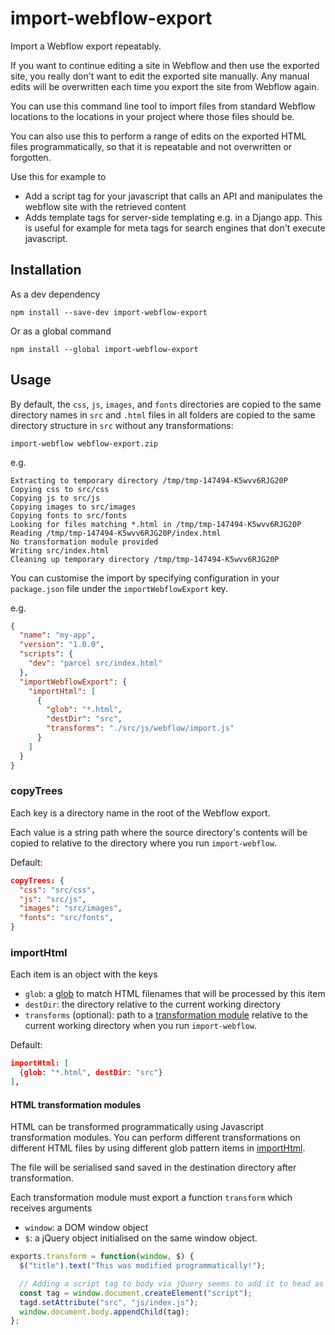 # import-webflow-export

Import a Webflow export repeatably.

If you want to continue editing a site in Webflow and then use the exported site,
you really don't want to edit the exported site manually. Any manual edits will
be overwritten each time you export the site from Webflow again.

You can use this command line tool to import files from standard Webflow
locations to the locations in your project where those files should be.

You can also use this to perform a range of edits on the exported HTML files
programmatically, so that it is repeatable and not overwritten or forgotten.

Use this for example to

- Add a script tag for your javascript that calls an API and manipulates the
  webflow site with the retrieved content
- Adds template tags for server-side templating e.g. in a Django app. This is
  useful for example for meta tags for search engines that don't execute
  javascript.


## Installation

As a dev dependency

    npm install --save-dev import-webflow-export

Or as a global command

    npm install --global import-webflow-export


## Usage

By default, the `css`, `js`, `images`, and `fonts` directories are copied to the same directory names in `src` and `.html` files in all folders are copied to the same directory structure in `src` without any transformations:

    import-webflow webflow-export.zip

e.g.

    Extracting to temporary directory /tmp/tmp-147494-K5wvv6RJG20P
    Copying css to src/css
    Copying js to src/js
    Copying images to src/images
    Copying fonts to src/fonts
    Looking for files matching *.html in /tmp/tmp-147494-K5wvv6RJG20P
    Reading /tmp/tmp-147494-K5wvv6RJG20P/index.html
    No transformation module provided
    Writing src/index.html
    Cleaning up temporary directory /tmp/tmp-147494-K5wvv6RJG20P

You can customise the import by specifying configuration in your `package.json` file under the `importWebflowExport` key.

e.g.

```json
{
  "name": "my-app",
  "version": "1.0.0",
  "scripts": {
    "dev": "parcel src/index.html"
  },
  "importWebflowExport": {
    "importHtml": [
      {
        "glob": "*.html",
        "destDir": "src",
        "transforms": "./src/js/webflow/import.js"
      }
    ]
  }
}
```

### copyTrees

Each key is a directory name in the root of the Webflow export.

Each value is a string path where the source directory's contents will be copied to relative to the directory where you run `import-webflow`.

Default:

```json
copyTrees: {
  "css": "src/css",
  "js": "src/js",
  "images": "src/images",
  "fonts": "src/fonts",
}
```


### importHtml

Each item is an object with the keys

- `glob`: a [glob](https://www.npmjs.com/package/glob) to match HTML filenames that will be processed by this item
- `destDir`: the directory relative to the current working directory
- `transforms` (optional): path to a [transformation module](#html-transformation-modules) relative to the current working directory when you run `import-webflow`.

Default:

```json
importHtml: [
  {glob: "*.html", destDir: "src"}
],
```

#### HTML transformation modules

HTML can be transformed programmatically using Javascript transformation modules.
You can perform different transformations on different HTML files by using
different glob pattern items in [importHtml](#importhtml).

The file will be serialised sand saved in the destination directory after
transformation.

Each transformation module must export a function `transform` which receives
arguments

- `window`: a DOM window object
- `$`: a jQuery object initialised on the same window object.

```js
exports.transform = function(window, $) {
  $("title").text("This was modified programmatically!");

  // Adding a script tag to body via jQuery seems to add it to head as well?!
  const tag = window.document.createElement("script");
  tagd.setAttribute("src", "js/index.js");
  window.document.body.appendChild(tag);
};
```